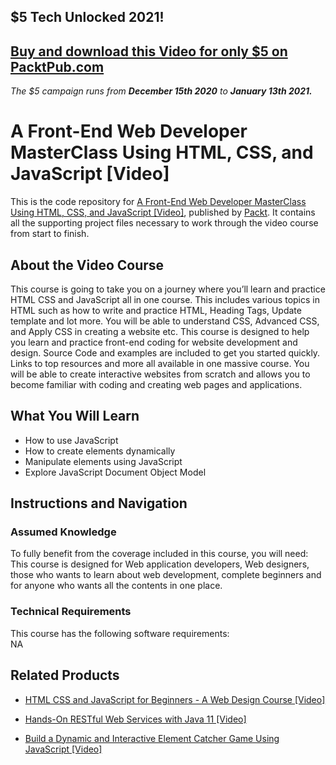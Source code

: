 ## $5 Tech Unlocked 2021!
[Buy and download this Video for only $5 on PacktPub.com](https://www.packtpub.com/product/a-front-end-web-developer-masterclass-using-html-css-and-javascript-video/9781789803358)
-----
*The $5 campaign         runs from __December 15th 2020__ to __January 13th 2021.__*

# A Front-End Web Developer MasterClass Using HTML, CSS, and JavaScript [Video]
This is the code repository for [A Front-End Web Developer MasterClass Using HTML, CSS, and JavaScript [Video]](https://www.packtpub.com/application-development/build-dynamic-and-interactive-element-catcher-game-using-javascript-video?utm_source=github&utm_medium=repository&utm_campaign=9781838822927), published by [Packt](https://www.packtpub.com/?utm_source=github). It contains all the supporting project files necessary to work through the video course from start to finish.
## About the Video Course
This course is going to take you on a journey where you’ll learn and practice HTML CSS and JavaScript all in one course. This includes various topics in HTML such as how to write and practice HTML, Heading Tags, Update template and lot more. You will be able to understand CSS, Advanced CSS, and Apply CSS in creating a website etc. This course is designed to help you learn and practice front-end coding for website development and design. Source Code and examples are included to get you started quickly. Links to top resources and more all available in one massive course. You will be able to create interactive websites from scratch and allows you to become familiar with coding and creating web pages and applications.

<H2>What You Will Learn</H2>
<DIV class=book-info-will-learn-text>
<UL>
<LI><SPAN id=what_you_will_learn_c class=sugar_field>How to use JavaScript<BR></SPAN>
<LI><SPAN id=what_you_will_learn_c class=sugar_field>How to create elements dynamically<BR></SPAN>
<LI><SPAN id=what_you_will_learn_c class=sugar_field>Manipulate elements using JavaScript<BR></SPAN>
<LI><SPAN id=what_you_will_learn_c class=sugar_field>Explore JavaScript Document Object Model</SPAN> </LI></UL></DIV>

## Instructions and Navigation
### Assumed Knowledge
To fully benefit from the coverage included in this course, you will need:<br/>
This course is designed for Web application developers, Web designers, those who wants to learn about web development, complete beginners and for anyone who wants all the contents in one place.
### Technical Requirements
This course has the following software requirements:<br/>
NA

## Related Products
* [HTML CSS and JavaScript for Beginners - A Web Design Course [Video]](https://www.packtpub.com/application-development/build-dynamic-and-interactive-element-catcher-game-using-javascript-video?utm_source=github&utm_medium=repository&utm_campaign=9781838822927)

* [Hands-On RESTful Web Services with Java 11 [Video]](https://www.packtpub.com/application-development/build-dynamic-and-interactive-element-catcher-game-using-javascript-video?utm_source=github&utm_medium=repository&utm_campaign=9781838822927)

* [Build a Dynamic and Interactive Element Catcher Game Using JavaScript [Video]](https://www.packtpub.com/application-development/build-dynamic-and-interactive-element-catcher-game-using-javascript-video?utm_source=github&utm_medium=repository&utm_campaign=9781838822927)

